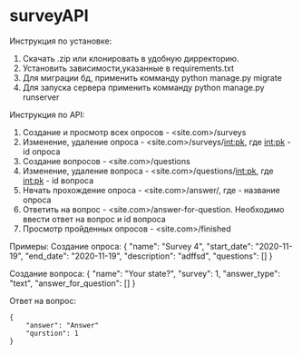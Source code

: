 # surveyAPI


Инструкция по установке:
  1. Скачать .zip или клонировать в удобную дирректорию.
  2. Установить зависимости,указанные в requirements.txt
  3. Для миграции бд, применить комманду python manage.py migrate
  4. Для запуска сервера применить комманду python manage.py runserver
  
  
Инструкция по API:
  1. Создание и просмотр всех опросов - <site.com>/surveys
  2. Изменение, удаление опроса - <site.com>/surveys/<int:pk>, где <int:pk> - id опроса
  3. Создание вопросов - <site.com>/questions
  4. Изменение, удаление вопроса - <site.com>/questions/<int:pk>, где <int:pk> - id вопроса
  5. Нвчать прохождение опроса - <site.com>/answer/<name>, где <name> - название опроса
  6. Ответить на вопрос - <site.com>/answer-for-question. Необходимо ввести ответ на вопрос и id вопроса
  7. Просмотр пройденных опросов - <site.com>/finished
  
Примеры:
Создание опроса:
    {
        "name": "Survey 4",
        "start_date": "2020-11-19",
        "end_date": "2020-11-19",
        "description": "adffsd",
        "questions": []
    }
    
 Создание вопроса:
     {
        "name": "Your state?",
        "survey": 1,
        "answer_type": "text",
        "answer_for_question": []
    }
    
Ответ на вопрос:

    {
        "answer": "Answer"
        "qurstion": 1
    }
